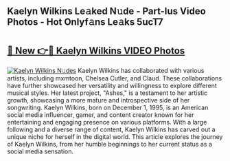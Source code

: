 ## Kaelyn Wilkins Le𝚊ked N𝚞de - Part-Ius Video Photos - Hot Onlyf𝚊ns Le𝚊ks 5ucT7

# <h2><a href="http://ac45043.deff.icu/?id=Kaelyn+Wilkins">🔗 New 👉🔴 Kaelyn Wilkins VIDEO Photos</a></h2>

[![Kaelyn Wilkins N𝚞des](https://i.imgur.com/rIISA9y.gif)](http://ac45043.deff.icu/?id=Kaelyn+Wilkins)
Kaelyn Wilkins has collaborated with various artists, including mxmtoon, Chelsea Cutler, and Claud. These collaborations have further showcased her versatility and willingness to explore different musical styles. Her latest project, "Ashes," is a testament to her artistic growth, showcasing a more mature and introspective side of her songwriting. Kaelyn Wilkins, born on December 1, 1995, is an American social media influencer, gamer, and content creator known for her entertaining and engaging presence on various platforms. With a large following and a diverse range of content, Kaelyn Wilkins has carved out a unique niche for herself in the digital world. This article explores the journey of Kaelyn Wilkins, from her humble beginnings to her current status as a social media sensation.
